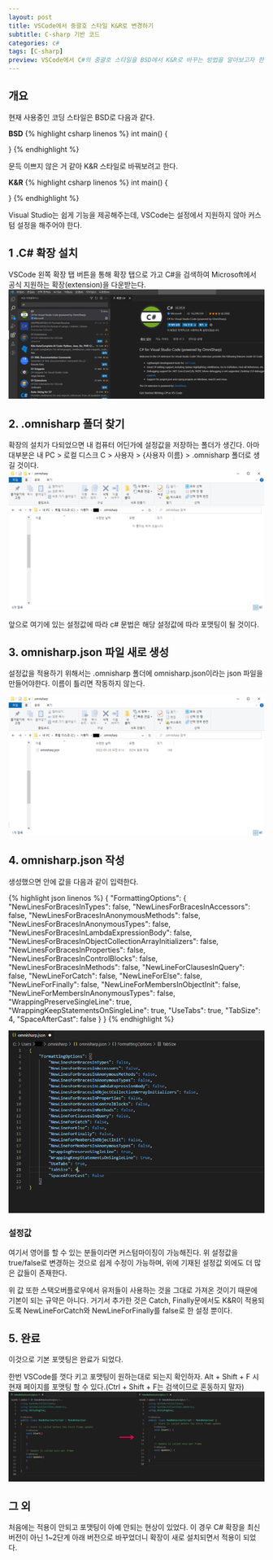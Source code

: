 ```yaml
---
layout: post
title: VSCode에서 중괄호 스타일 K&R로 변경하기
subtitle: C-sharp 기반 코드 
categories: c#
tags: [C-sharp]
preview: VSCode에서 C#의 중괄호 스타일을 BSD에서 K&R로 바꾸는 방법을 알아보고자 한다.
---
```


## 개요

현재 사용중인 코딩 스타일은 BSD로 다음과 같다.

**BSD**
{% highlight csharp linenos %}
int main() 
{

}
{% endhighlight %}

문득 이쁘지 않은 거 같아 K&R 스타일로 바꿔보려고 한다.

**K&R**
{% highlight csharp linenos %}
int main() {

}
{% endhighlight %}

Visual Studio는 쉽게 기능을 제공해주는데, VSCode는 설정에서 지원하지 않아 커스텀 설정을 해주어야 한다.


## 1 .C# 확장 설치
VSCode 왼쪽 확장 탭 버튼을 통해 확장 탭으로 가고 C#을 검색하여 Microsoft에서 공식 지원하는 확장(extension)을 다운받는다.
![Image](/assets/images/posts/KnR/vscode.png)


## 2. .omnisharp 폴더 찾기
확장의 설치가 다되었으면 내 컴퓨터 어딘가에 설정값을 저장하는 폴더가 생긴다.
아마 대부분은 내 PC > 로컬 디스크 C > 사용자 > {사용자 이름} > .omnisharp 폴더로 생길 것이다.
![Image](/assets/images/posts/KnR/omnisharp_folder.png)

앞으로 여기에 있는 설정값에 따라 c# 문법은 해당 설정값에 따라 포맷팅이 될 것이다.

## 3. omnisharp.json 파일 새로 생성
설정값을 적용하기 위해서는 .omnisharp 폴더에 omnisharp.json이라는 json 파일을 만들어야한다.
이름이 틀리면 작동하지 않는다.

![Image](/assets/images/posts/KnR/omnisharp_text.png)


## 4. omnisharp.json 작성
생성했으면 안에 값을 다음과 같이 입력한다.

{% highlight json linenos %}
{
    "FormattingOptions": {
      "NewLinesForBracesInTypes": false,
      "NewLinesForBracesInAccessors": false,
      "NewLinesForBracesInAnonymousMethods": false,
      "NewLinesForBracesInAnonymousTypes": false,
      "NewLinesForBracesInLambdaExpressionBody": false,
      "NewLinesForBracesInObjectCollectionArrayInitializers": false,
      "NewLinesForBracesInProperties": false,
      "NewLinesForBracesInControlBlocks": false,
      "NewLinesForBracesInMethods": false,
      "NewLineForClausesInQuery": false,
      "NewLineForCatch": false,
      "NewLineForElse": false,
      "NewLineForFinally": false,
      "NewLineForMembersInObjectInit": false,
      "NewLineForMembersInAnonymousTypes": false,
      "WrappingPreserveSingleLine": true,
      "WrappingKeepStatementsOnSingleLine": true,
      "UseTabs": true,
      "TabSize": 4,
      "SpaceAfterCast": false
    }
}
{% endhighlight %}

![Image](/assets/images/posts/KnR/omnisharp_info.png)

### 설정값
여기서 영어를 할 수 있는 분들이라면 커스텀마이징이 가능해진다.
위 설정값을 true/false로 변경하는 것으로 쉽게 수정이 가능하며, 위에 기재된 설정값 외에도 더 많은 값들이 존재한다.

위 값 또한 스택오버플로우에서 유저들이 사용하는 것을 그대로 가져온 것이기 때문에 기본이 되는 규약은 아니다.
거기서 추가한 것은 Catch, Finally문에서도 K&R이 적용되도록 NewLineForCatch와 NewLineForFinally를 false로 한 설정 뿐이다.

## 5. 완료
이것으로 기본 포맷팅은 완료가 되었다.

한번 VSCode를 껏다 키고 포맷팅이 원하는대로 되는지 확인하자.
Alt + Shift + F 시 현재 페이지를 포맷팅 할 수 있다.(Ctrl + Shift + F는 검색이므로 혼동하지 말자)
![Image](/assets/images/posts/KnR/before_after.png)

## 그 외
처음에는 적용이 안되고 포맷팅이 아예 안되는 현상이 있었다.
이 경우 C# 확장을 최신 버전이 아닌 1~2단계 아래 버전으로 바꾸었더니 확장이 새로 설치되면서 적용이 되었다.
